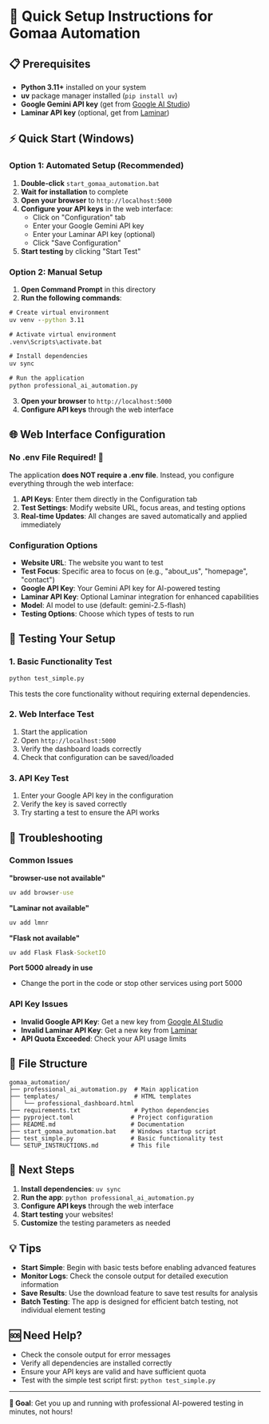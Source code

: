 # 🚀 Quick Setup Instructions for Gomaa Automation

## 📋 Prerequisites

- **Python 3.11+** installed on your system
- **uv** package manager installed (`pip install uv`)
- **Google Gemini API key** (get from [Google AI Studio](https://makersuite.google.com/app/apikey))
- **Laminar API key** (optional, get from [Laminar](https://laminar.ai))

## ⚡ Quick Start (Windows)

### Option 1: Automated Setup (Recommended)
1. **Double-click** `start_gomaa_automation.bat`
2. **Wait for installation** to complete
3. **Open your browser** to `http://localhost:5000`
4. **Configure your API keys** in the web interface:
   - Click on "Configuration" tab
   - Enter your Google Gemini API key
   - Enter your Laminar API key (optional)
   - Click "Save Configuration"
5. **Start testing** by clicking "Start Test"

### Option 2: Manual Setup
1. **Open Command Prompt** in this directory
2. **Run the following commands**:

```cmd
# Create virtual environment
uv venv --python 3.11

# Activate virtual environment
.venv\Scripts\activate.bat

# Install dependencies
uv sync

# Run the application
python professional_ai_automation.py
```

3. **Open your browser** to `http://localhost:5000`
4. **Configure API keys** through the web interface

## 🌐 Web Interface Configuration

### No .env File Required! 🎉

The application **does NOT require a .env file**. Instead, you configure everything through the web interface:

1. **API Keys**: Enter them directly in the Configuration tab
2. **Test Settings**: Modify website URL, focus areas, and testing options
3. **Real-time Updates**: All changes are saved automatically and applied immediately

### Configuration Options

- **Website URL**: The website you want to test
- **Test Focus**: Specific area to focus on (e.g., "about_us", "homepage", "contact")
- **Google API Key**: Your Gemini API key for AI-powered testing
- **Laminar API Key**: Optional Laminar integration for enhanced capabilities
- **Model**: AI model to use (default: gemini-2.5-flash)
- **Testing Options**: Choose which types of tests to run

## 🧪 Testing Your Setup

### 1. Basic Functionality Test
```cmd
python test_simple.py
```
This tests the core functionality without requiring external dependencies.

### 2. Web Interface Test
1. Start the application
2. Open `http://localhost:5000`
3. Verify the dashboard loads correctly
4. Check that configuration can be saved/loaded

### 3. API Key Test
1. Enter your Google API key in the configuration
2. Verify the key is saved correctly
3. Try starting a test to ensure the API works

## 🔧 Troubleshooting

### Common Issues

**"browser-use not available"**
```cmd
uv add browser-use
```

**"Laminar not available"**
```cmd
uv add lmnr
```

**"Flask not available"**
```cmd
uv add Flask Flask-SocketIO
```

**Port 5000 already in use**
- Change the port in the code or stop other services using port 5000

### API Key Issues

- **Invalid Google API Key**: Get a new key from [Google AI Studio](https://makersuite.google.com/app/apikey)
- **Invalid Laminar API Key**: Get a new key from [Laminar](https://laminar.ai)
- **API Quota Exceeded**: Check your API usage limits

## 📁 File Structure

```
gomaa_automation/
├── professional_ai_automation.py  # Main application
├── templates/                     # HTML templates
│   └── professional_dashboard.html
├── requirements.txt               # Python dependencies
├── pyproject.toml                # Project configuration
├── README.md                     # Documentation
├── start_gomaa_automation.bat    # Windows startup script
├── test_simple.py                # Basic functionality test
└── SETUP_INSTRUCTIONS.md         # This file
```

## 🚀 Next Steps

1. **Install dependencies**: `uv sync`
2. **Run the app**: `python professional_ai_automation.py`
3. **Configure API keys** through the web interface
4. **Start testing** your websites!
5. **Customize** the testing parameters as needed

## 💡 Tips

- **Start Simple**: Begin with basic tests before enabling advanced features
- **Monitor Logs**: Check the console output for detailed execution information
- **Save Results**: Use the download feature to save test results for analysis
- **Batch Testing**: The app is designed for efficient batch testing, not individual element testing

## 🆘 Need Help?

- Check the console output for error messages
- Verify all dependencies are installed correctly
- Ensure your API keys are valid and have sufficient quota
- Test with the simple test script first: `python test_simple.py`

---

**🎯 Goal**: Get you up and running with professional AI-powered testing in minutes, not hours!
